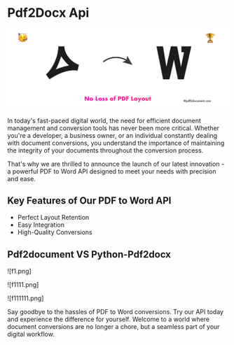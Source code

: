 # Pdf2Docx Api

![](banner.png)

[](https://pdf2document.com)

In today's fast-paced digital world, the need for efficient document management and conversion tools has never been more critical. Whether you're a developer, a business owner, or an individual constantly dealing with document conversions, you understand the importance of maintaining the integrity of your documents throughout the conversion process. 

That's why we are thrilled to announce the launch of our latest innovation - a powerful PDF to Word API designed to meet your needs with precision and ease.


## Key Features of Our PDF to Word API
* Perfect Layout Retention
* Easy Integration
* High-Quality Conversions


## Pdf2document VS Python-Pdf2docx
![f1.png]

![f1111.png]

![f111111.png]



Say goodbye to the hassles of PDF to Word conversions. Try our API today and experience the difference for yourself. Welcome to a world where document conversions are no longer a chore, but a seamless part of your digital workflow.


